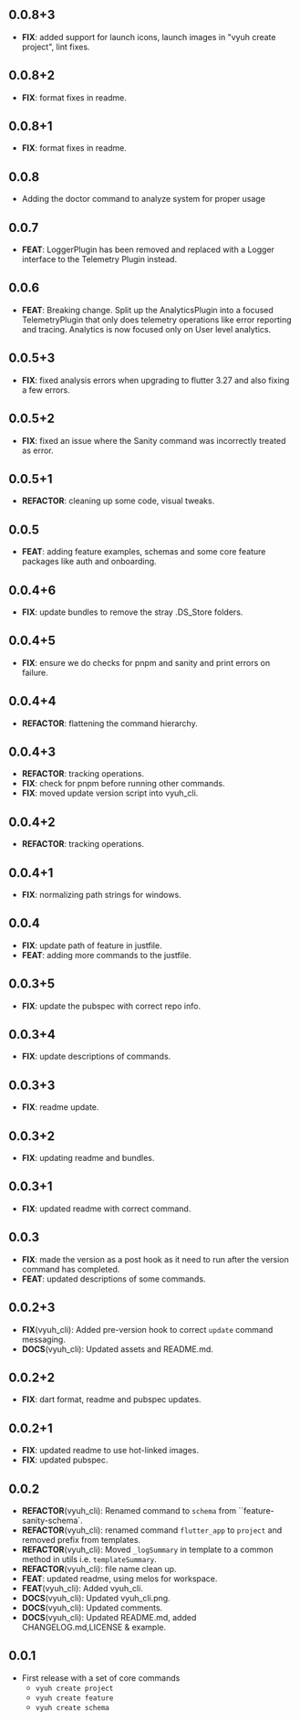 ## 0.0.8+3

 - **FIX**: added support for launch icons, launch images in "vyuh create project", lint fixes.

## 0.0.8+2

 - **FIX**: format fixes in readme.

## 0.0.8+1

 - **FIX**: format fixes in readme.

## 0.0.8

 - Adding the doctor command to analyze system for proper usage

## 0.0.7

 - **FEAT**: LoggerPlugin has been removed and replaced with a Logger interface to the Telemetry Plugin instead.

## 0.0.6

 - **FEAT**: Breaking change. Split up the AnalyticsPlugin into a focused TelemetryPlugin that only does telemetry operations like error reporting and tracing. Analytics is now focused only on User level analytics.

## 0.0.5+3

 - **FIX**: fixed analysis errors when upgrading to flutter 3.27 and also fixing a few errors.

## 0.0.5+2

 - **FIX**: fixed an issue where the Sanity command was incorrectly treated as error.

## 0.0.5+1

 - **REFACTOR**: cleaning up some code, visual tweaks.

## 0.0.5

 - **FEAT**: adding feature examples, schemas and some core feature packages like auth and onboarding.

## 0.0.4+6

 - **FIX**: update bundles to remove the stray .DS_Store folders.

## 0.0.4+5

 - **FIX**: ensure we do checks for pnpm and sanity and print errors on failure.

## 0.0.4+4

 - **REFACTOR**: flattening the command hierarchy.

## 0.0.4+3

 - **REFACTOR**: tracking operations.
 - **FIX**: check for pnpm before running other commands.
 - **FIX**: moved update version script into vyuh_cli.

## 0.0.4+2

 - **REFACTOR**: tracking operations.

## 0.0.4+1

 - **FIX**: normalizing path strings for windows.

## 0.0.4

 - **FIX**: update path of feature in justfile.
 - **FEAT**: adding more commands to the justfile.

## 0.0.3+5

 - **FIX**: update the pubspec with correct repo info.

## 0.0.3+4

 - **FIX**: update descriptions of commands.

## 0.0.3+3

 - **FIX**: readme update.

## 0.0.3+2

 - **FIX**: updating readme and bundles.

## 0.0.3+1

 - **FIX**: updated readme with correct command.

## 0.0.3

 - **FIX**: made the version as a post hook as it need to run after the version command has completed.
 - **FEAT**: updated descriptions of some commands.

## 0.0.2+3

 - **FIX**(vyuh_cli): Added pre-version hook to correct `update` command messaging.
 - **DOCS**(vyuh_cli): Updated assets and README.md.

## 0.0.2+2

 - **FIX**: dart format, readme and pubspec updates.

## 0.0.2+1

 - **FIX**: updated readme to use hot-linked images.
 - **FIX**: updated pubspec.

## 0.0.2

 - **REFACTOR**(vyuh_cli): Renamed command to `schema` from ``feature-sanity-schema`.
 - **REFACTOR**(vyuh_cli): renamed command `flutter_app` to `project` and removed prefix from templates.
 - **REFACTOR**(vyuh_cli): Moved `_logSummary` in template to a common method in utils i.e. `templateSummary`.
 - **REFACTOR**(vyuh_cli): file name clean up.
 - **FEAT**: updated readme, using melos for workspace.
 - **FEAT**(vyuh_cli): Added vyuh_cli.
 - **DOCS**(vyuh_cli): Updated vyuh_cli.png.
 - **DOCS**(vyuh_cli): Updated comments.
 - **DOCS**(vyuh_cli): Updated README.md, added CHANGELOG.md,LICENSE & example.

## 0.0.1

- First release with a set of core commands
  - `vyuh create project`
  - `vyuh create feature`
  - `vyuh create schema`
